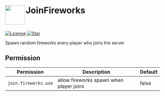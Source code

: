 <h1>JoinFireworks<img src="https://github.com/brokiem/JoinFireworks/blob/master/assets/logo.png" height="64" width="64" align="left" alt=""></h1><br>

[![License](https://img.shields.io/github/license/brokiem/JoinFireworks)](https://github.com/brokiem/JoinFireworks)
[![Star](https://img.shields.io/github/stars/brokiem/JoinFireworks)](https://github.com/brokiem/JoinFireworks/stargazers) <br>

Spawn random fireworks every player who joins the server

## Permission
| Permission | Description | Default |
| --- | --- | --- |
| ```join.fireworks.use``` | allow fireworks spawn when player joins | false |
